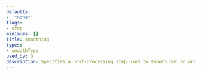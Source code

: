 ```yaml
---
defaults:
- '"none"'
flags:
- sfdp
minimums: []
title: smoothing
types:
- smoothType
used_by: G
description: Specifies a post-processing step used to smooth out an uneven distribution of nodes.
---
```

